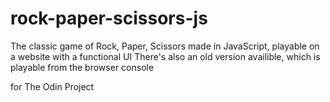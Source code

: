 # rock-paper-scissors-js
The classic game of Rock, Paper, Scissors made in JavaScript, playable on a website with a functional UI
There's also an old version availible, which is playable from the browser console

for The Odin Project
